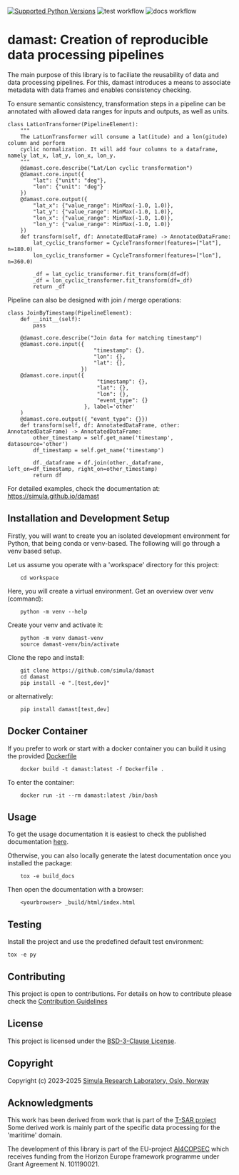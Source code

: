 [![Supported Python Versions](https://img.shields.io/pypi/pyversions/damast)](https://pypi.org/project/damast/)
![test workflow](https://github.com/simula/damast/actions/workflows/test.yml/badge.svg)
![docs workflow](https://github.com/simula/damast/actions/workflows/gh-pages.yml/badge.svg)

# damast: Creation of reproducible data processing pipelines

The main purpose of this library is to faciliate the reusability of data and data processing pipelines.
For this, damast introduces a means to associate metadata with data frames and enables consistency checking.

To ensure semantic consistency, transformation steps in a pipeline can be annotated with
allowed data ranges for inputs and outputs, as well as units.

```
class LatLonTransformer(PipelineElement):
    """
    The LatLonTransformer will consume a lat(itude) and a lon(gitude) column and perform
    cyclic normalization. It will add four columns to a dataframe, namely lat_x, lat_y, lon_x, lon_y.
    """
    @damast.core.describe("Lat/Lon cyclic transformation")
    @damast.core.input({
        "lat": {"unit": "deg"},
        "lon": {"unit": "deg"}
    })
    @damast.core.output({
        "lat_x": {"value_range": MinMax(-1.0, 1.0)},
        "lat_y": {"value_range": MinMax(-1.0, 1.0)},
        "lon_x": {"value_range": MinMax(-1.0, 1.0)},
        "lon_y": {"value_range": MinMax(-1.0, 1.0)}
    })
    def transform(self, df: AnnotatedDataFrame) -> AnnotatedDataFrame:
        lat_cyclic_transformer = CycleTransformer(features=["lat"], n=180.0)
        lon_cyclic_transformer = CycleTransformer(features=["lon"], n=360.0)

        _df = lat_cyclic_transformer.fit_transform(df=df)
        _df = lon_cyclic_transformer.fit_transform(df=_df)
        return _df
```

Pipeline can also be designed with join / merge operations:

```
class JoinByTimestamp(PipelineElement):
    def __init__(self):
        pass

    @damast.core.describe("Join data for matching timestamp")
    @damast.core.input({
                           "timestamp": {},
                           "lon": {},
                           "lat": {},
                       })
    @damast.core.input({
                            "timestamp": {},
                            "lat": {},
                            "lon": {},
                            "event_type": {}
                        }, label='other'
    )
    @damast.core.output({ "event_type": {}})
    def transform(self, df: AnnotatedDataFrame, other: AnnotatedDataFrame) -> AnnotatedDataFrame:
        other_timestamp = self.get_name('timestamp', datasource='other')
        df_timestamp = self.get_name('timestamp')

        df._dataframe = df.join(other._dataframe, left_on=df_timestamp, right_on=other_timestamp)
        return df
```

For detailed examples, check the documentation at: https://simula.github.io/damast

## Installation and Development Setup

Firstly, you will want to create you an isolated development environment for Python, that being conda or venv-based.
The following will go through a venv based setup.

Let us assume you operate with a 'workspace' directory for this project:

```
    cd workspace
```

Here, you will create a virtual environment.
Get an overview over venv (command):

```
    python -m venv --help
```

Create your venv and activate it:
```
    python -m venv damast-venv
    source damast-venv/bin/activate
```

Clone the repo and install:

```
    git clone https://github.com/simula/damast
    cd damast
    pip install -e ".[test,dev]"
```

or alternatively:
```
    pip install damast[test,dev]
```

## Docker Container

If you prefer to work or start with a docker container you can build it using the provided [Dockerfile](https://github.com/simula/damast/blob/main/Dockerfile)
```
    docker build -t damast:latest -f Dockerfile .
```

To enter the container:
```
    docker run -it --rm damast:latest /bin/bash
```

## Usage

To get the usage documentation it is easiest to check the published documentation [here](https://simula.github.io/damast/README.html).

Otherwise, you can also locally generate the latest documentation once you installed the package:
```
    tox -e build_docs
```
Then open the documentation with a browser:
```
    <yourbrowser> _build/html/index.html
```


## Testing

Install the project and use the predefined default test environment:

    tox -e py

## Contributing

This project is open to contributions. For details on how to contribute please check the [Contribution Guidelines](https://github.com/simula/damast/blob/main/CONTRIBUTING.md)

## License
This project is licensed under the [BSD-3-Clause License](https://github.com/simula/damast/blob/main/LICENSE).

## Copyright

Copyright (c) 2023-2025 [Simula Research Laboratory, Oslo, Norway](https://www.simula.no/research/research-departments)

## Acknowledgments

This work has been derived from work that is part of the [T-SAR project](https://www.simula.no/research/projects/t-sar)
Some derived work is mainly part of the specific data processing for the 'maritime' domain.

The development of this library is part of the EU-project [AI4COPSEC](https://ai4copsec.eu) which receives funding
 from the Horizon Europe framework programme under Grant Agreement N. 101190021.
